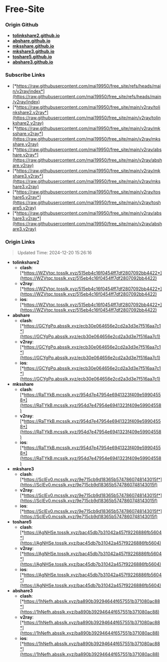 # Free-Site

### Origin Github

- [**tolinkshare2.github.io**](https://github.com/tolinkshare2/tolinkshare2.github.io)
- [**abshare.github.io**](https://github.com/abshare/abshare.github.io)
- [**mksshare.github.io**](https://github.com/mksshare/mksshare.github.io)
- [**mkshare3.github.io**](https://github.com/mkshare3/mkshare3.github.io)
- [**toshare5.github.io**](https://github.com/toshare5/toshare5.github.io)
- [**abshare3.github.io**](https://github.com/abshare3/abshare3.github.io)

### Subscribe Links

- [*https://raw.githubusercontent.com/mai19950/free_site/refs/heads/main/v2ray/index*](https://raw.githubusercontent.com/mai19950/free_site/refs/heads/main/v2ray/index)
- [*https://raw.githubusercontent.com/mai19950/free_site/main/v2ray/tolinkshare2.v2ray*](https://raw.githubusercontent.com/mai19950/free_site/main/v2ray/tolinkshare2.v2ray)
- [*https://raw.githubusercontent.com/mai19950/free_site/main/v2ray/mksshare.v2ray*](https://raw.githubusercontent.com/mai19950/free_site/main/v2ray/mksshare.v2ray)
- [*https://raw.githubusercontent.com/mai19950/free_site/main/v2ray/abshare.v2ray*](https://raw.githubusercontent.com/mai19950/free_site/main/v2ray/abshare.v2ray)
- [*https://raw.githubusercontent.com/mai19950/free_site/main/v2ray/mkshare3.v2ray*](https://raw.githubusercontent.com/mai19950/free_site/main/v2ray/mkshare3.v2ray)
- [*https://raw.githubusercontent.com/mai19950/free_site/main/v2ray/toshare5.v2ray*](https://raw.githubusercontent.com/mai19950/free_site/main/v2ray/toshare5.v2ray)
- [*https://raw.githubusercontent.com/mai19950/free_site/main/v2ray/abshare3.v2ray*](https://raw.githubusercontent.com/mai19950/free_site/main/v2ray/abshare3.v2ray)

### Origin Links

> Updated Time: 2024-12-20 15:26:16

- **tolinkshare2**
  - **clash**: [*https://WZVtqc.tosslk.xyz/515eb4c16f0454ff7df2807092bb4422*](https://WZVtqc.tosslk.xyz/515eb4c16f0454ff7df2807092bb4422)
  - **v2ray**: [*https://WZVtqc.tosslk.xyz/515eb4c16f0454ff7df2807092bb4422*](https://WZVtqc.tosslk.xyz/515eb4c16f0454ff7df2807092bb4422)
  - **ios**: [*https://WZVtqc.tosslk.xyz/515eb4c16f0454ff7df2807092bb4422*](https://WZVtqc.tosslk.xyz/515eb4c16f0454ff7df2807092bb4422)
- **abshare**
  - **clash**: [*https://GCYgPq.absslk.xyz/ecb30e064656e2cd2a3d3e7f516aa7c1*](https://GCYgPq.absslk.xyz/ecb30e064656e2cd2a3d3e7f516aa7c1)
  - **v2ray**: [*https://GCYgPq.absslk.xyz/ecb30e064656e2cd2a3d3e7f516aa7c1*](https://GCYgPq.absslk.xyz/ecb30e064656e2cd2a3d3e7f516aa7c1)
  - **ios**: [*https://GCYgPq.absslk.xyz/ecb30e064656e2cd2a3d3e7f516aa7c1*](https://GCYgPq.absslk.xyz/ecb30e064656e2cd2a3d3e7f516aa7c1)
- **mksshare**
  - **clash**: [*https://RaTYkB.mcsslk.xyz/954d7e47954e6941323f409e59904558*](https://RaTYkB.mcsslk.xyz/954d7e47954e6941323f409e59904558)
  - **v2ray**: [*https://RaTYkB.mcsslk.xyz/954d7e47954e6941323f409e59904558*](https://RaTYkB.mcsslk.xyz/954d7e47954e6941323f409e59904558)
  - **ios**: [*https://RaTYkB.mcsslk.xyz/954d7e47954e6941323f409e59904558*](https://RaTYkB.mcsslk.xyz/954d7e47954e6941323f409e59904558)
- **mkshare3**
  - **clash**: [*https://ScIEv0.mcsslk.xyz/9e715cb9d18365b5747860748143015f*](https://ScIEv0.mcsslk.xyz/9e715cb9d18365b5747860748143015f)
  - **v2ray**: [*https://ScIEv0.mcsslk.xyz/9e715cb9d18365b5747860748143015f*](https://ScIEv0.mcsslk.xyz/9e715cb9d18365b5747860748143015f)
  - **ios**: [*https://ScIEv0.mcsslk.xyz/9e715cb9d18365b5747860748143015f*](https://ScIEv0.mcsslk.xyz/9e715cb9d18365b5747860748143015f)
- **toshare5**
  - **clash**: [*https://AgNHSe.tosslk.xyz/bac45db7b31042a457f9226886fb5604*](https://AgNHSe.tosslk.xyz/bac45db7b31042a457f9226886fb5604)
  - **v2ray**: [*https://AgNHSe.tosslk.xyz/bac45db7b31042a457f9226886fb5604*](https://AgNHSe.tosslk.xyz/bac45db7b31042a457f9226886fb5604)
  - **ios**: [*https://AgNHSe.tosslk.xyz/bac45db7b31042a457f9226886fb5604*](https://AgNHSe.tosslk.xyz/bac45db7b31042a457f9226886fb5604)
- **abshare3**
  - **clash**: [*https://1hNefh.absslk.xyz/ba890b39294644f657551b371080ac88*](https://1hNefh.absslk.xyz/ba890b39294644f657551b371080ac88)
  - **v2ray**: [*https://1hNefh.absslk.xyz/ba890b39294644f657551b371080ac88*](https://1hNefh.absslk.xyz/ba890b39294644f657551b371080ac88)
  - **ios**: [*https://1hNefh.absslk.xyz/ba890b39294644f657551b371080ac88*](https://1hNefh.absslk.xyz/ba890b39294644f657551b371080ac88)
